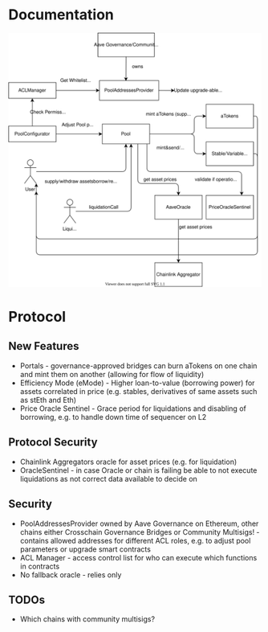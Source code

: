 # Documentation
![AaveV3](aave.drawio.svg)


# Protocol
## New Features
* Portals - governance-approved bridges can burn aTokens on one chain and mint them on another (allowing for flow of liquidity)
* Efficiency Mode (eMode) - Higher loan-to-value (borrowing power) for assets correlated in price (e.g. stables, derivatives of same assets such as stEth and Eth)
* Price Oracle Sentinel - Grace period for liquidations and disabling of borrowing, e.g. to handle down time of sequencer on L2

## Protocol Security
* Chainlink Aggregators oracle for asset prices (e.g. for liquidation)
* OracleSentinel - in case Oracle or chain is failing be able to not execute liquidations as not correct data available to decide on
## Security
* PoolAddressesProvider owned by Aave Governance on Ethereum, other chains either Crosschain Governance Bridges or Community Multisigs! - contains allowed addresses for different ACL roles, e.g. to adjust pool parameters or upgrade smart contracts
* ACL Manager - access control list for who can execute which functions in contracts
* No fallback oracle - relies only

## TODOs
* Which chains with community multisigs?